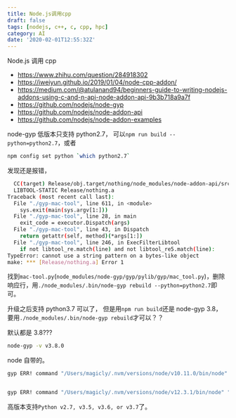 ```yaml
---
title: Node.js调用cpp
draft: false
tags: [nodejs, c++, c, cpp, hpc]
category: AI
date: '2020-02-01T12:55:32Z'
---
```


<!-- more -->

Node.js 调用 cpp

- https://www.zhihu.com/question/284918302
- https://iweiyun.github.io/2019/01/04/node-cpp-addon/
- https://medium.com/@atulanand94/beginners-guide-to-writing-nodejs-addons-using-c-and-n-api-node-addon-api-9b3b718a9a7f
- https://github.com/nodejs/node-gyp
- https://github.com/nodejs/node-addon-api
- https://github.com/nodejs/node-addon-examples

node-gyp 低版本只支持 python2.7， 可以`npm run build --python=python2.7`，或者

```bash
npm config set python `which python2.7`
```

发现还是报错，

```bash
  CC(target) Release/obj.target/nothing/node_modules/node-addon-api/src/nothing.o
  LIBTOOL-STATIC Release/nothing.a
Traceback (most recent call last):
  File "./gyp-mac-tool", line 611, in <module>
    sys.exit(main(sys.argv[1:]))
  File "./gyp-mac-tool", line 28, in main
    exit_code = executor.Dispatch(args)
  File "./gyp-mac-tool", line 43, in Dispatch
    return getattr(self, method)(*args[1:])
  File "./gyp-mac-tool", line 246, in ExecFilterLibtool
    if not libtool_re.match(line) and not libtool_re5.match(line):
TypeError: cannot use a string pattern on a bytes-like object
make: *** [Release/nothing.a] Error 1
```

找到`mac-tool.py`(`node_modules/node-gyp/gyp/pylib/gyp/mac_tool.py`)，删除响应行，用`./node_modules/.bin/node-gyp rebuild --python=python2.7`即可。

升级之后支持 python3.7 可以了， 但是用`npm run build`还是 node-gyp 3.8， 要用`./node_modules/.bin/node-gyp rebuild`才可以？？

默认都是 3.8???

```bash
node-gyp -v v3.8.0
```

node 自带的。

```bash
gyp ERR! command "/Users/magicly/.nvm/versions/node/v10.11.0/bin/node" "/Users/magicly/.nvm/versions/node/v10.11.0/lib/node_modules/npm/node_modules/node-gyp/bin/node-gyp.js" "rebuild"


gyp ERR! command "/Users/magicly/.nvm/versions/node/v12.3.1/bin/node" "/Users/magicly/.nvm/versions/node/v12.3.1/lib/node_modules/npm/node_modules/node-gyp/bin/node-gyp.js" "rebuild"
```

高版本支持`Python v2.7, v3.5, v3.6, or v3.7`了。
